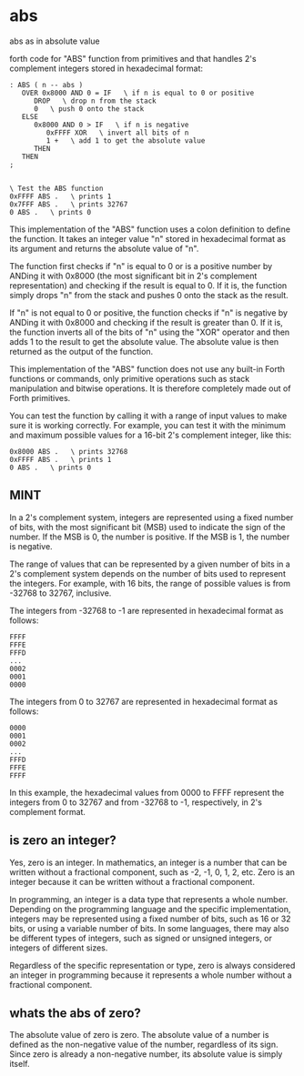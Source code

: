 # abs

abs as in absolute value

forth code for "ABS" function from primitives and that handles 2's complement integers stored in hexadecimal format:

```
: ABS ( n -- abs )
   OVER 0x8000 AND 0 = IF   \ if n is equal to 0 or positive
      DROP   \ drop n from the stack
      0   \ push 0 onto the stack
   ELSE
      0x8000 AND 0 > IF   \ if n is negative
         0xFFFF XOR   \ invert all bits of n
         1 +   \ add 1 to get the absolute value
      THEN
   THEN
;


\ Test the ABS function
0xFFFF ABS .   \ prints 1
0x7FFF ABS .   \ prints 32767
0 ABS .   \ prints 0
```

This implementation of the "ABS" function uses a colon definition to define the function. It takes an integer value "n" stored in hexadecimal format as its argument and returns the absolute value of "n".

The function first checks if "n" is equal to 0 or is a positive number by ANDing it with 0x8000 (the most significant bit in 2's complement representation) and checking if the result is equal to 0. If it is, the function simply drops "n" from the stack and pushes 0 onto the stack as the result.

If "n" is not equal to 0 or positive, the function checks if "n" is negative by ANDing it with 0x8000 and checking if the result is greater than 0. If it is, the function inverts all of the bits of "n" using the "XOR" operator and then adds 1 to the result to get the absolute value. The absolute value is then returned as the output of the function.

This implementation of the "ABS" function does not use any built-in Forth functions or commands, only primitive operations such as stack manipulation and bitwise operations. It is therefore completely made out of Forth primitives.

You can test the function by calling it with a range of input values to make sure it is working correctly. For example, you can test it with the minimum and maximum possible values for a 16-bit 2's complement integer, like this:

```
0x8000 ABS .   \ prints 32768
0xFFFF ABS .   \ prints 1
0 ABS .   \ prints 0
```

## MINT

In a 2's complement system, integers are represented using a fixed number of bits, with the most significant bit (MSB) used to indicate the sign of the number. If the MSB is 0, the number is positive. If the MSB is 1, the number is negative.

The range of values that can be represented by a given number of bits in a 2's complement system depends on the number of bits used to represent the integers. For example, with 16 bits, the range of possible values is from -32768 to 32767, inclusive.

The integers from -32768 to -1 are represented in hexadecimal format as follows:

````
FFFF
FFFE
FFFD
...
0002
0001
0000
````
The integers from 0 to 32767 are represented in hexadecimal format as follows:

````
0000
0001
0002
...
FFFD
FFFE
FFFF
````
In this example, the hexadecimal values from 0000 to FFFF represent the integers from 0 to 32767 and from -32768 to -1, respectively, in 2's complement format.

## is zero an integer?
Yes, zero is an integer. In mathematics, an integer is a number that can be written without a fractional component, such as -2, -1, 0, 1, 2, etc. Zero is an integer because it can be written without a fractional component.

In programming, an integer is a data type that represents a whole number. Depending on the programming language and the specific implementation, integers may be represented using a fixed number of bits, such as 16 or 32 bits, or using a variable number of bits. In some languages, there may also be different types of integers, such as signed or unsigned integers, or integers of different sizes.

Regardless of the specific representation or type, zero is always considered an integer in programming because it represents a whole number without a fractional component.

## whats the abs of zero?
The absolute value of zero is zero. The absolute value of a number is defined as the non-negative value of the number, regardless of its sign. Since zero is already a non-negative number, its absolute value is simply itself.


